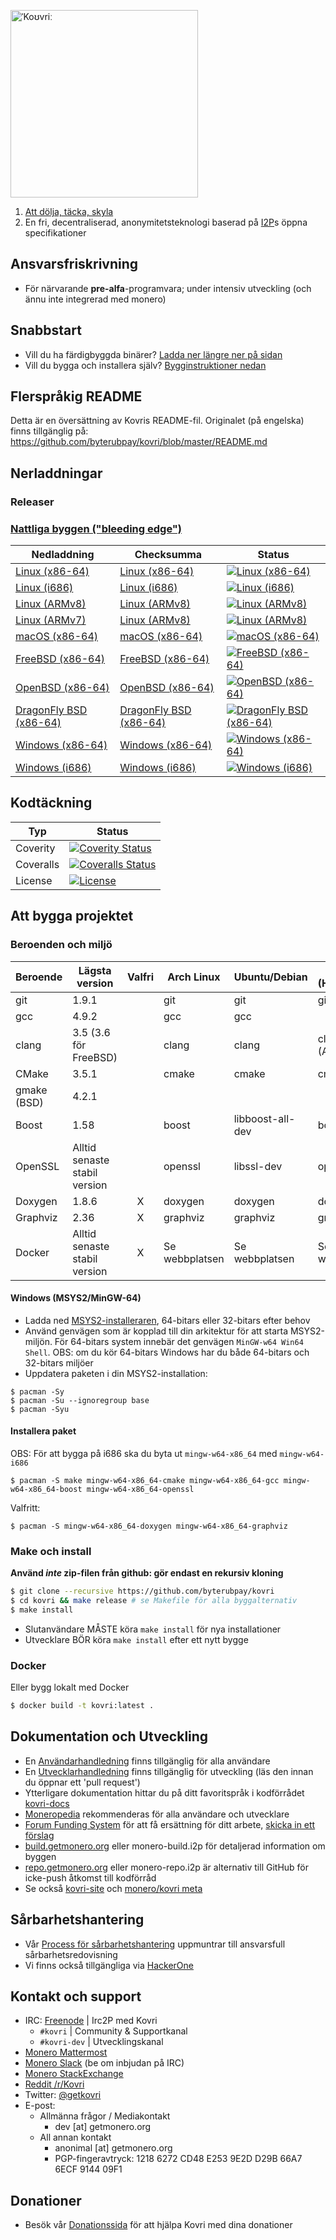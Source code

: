 [<img width="300" src="https://static.getmonero.org/images/kovri/logo.png" alt="ˈKoʊvriː" />](https://github.com/byterubpay/kovri)

1. [Att dölja, täcka, skyla](https://en.wikipedia.org/wiki/Esperanto)
2. En fri, decentraliserad, anonymitetsteknologi baserad på [I2P](https://getmonero.org/resources/moneropedia/i2p.html)s öppna specifikationer

## Ansvarsfriskrivning

- För närvarande **pre-alfa**-programvara; under intensiv utveckling (och ännu inte integrerad med monero)

## Snabbstart

- Vill du ha färdigbyggda binärer? [Ladda ner längre ner på sidan](#downloads)
- Vill du bygga och installera själv? [Bygginstruktioner nedan](#building)

## Flerspråkig README

Detta är en översättning av Kovris README-fil. Originalet (på engelska) finns tillgänglig på: https://github.com/byterubpay/kovri/blob/master/README.md

## Nerladdningar

### Releaser

### [Nattliga byggen ("bleeding edge")](https://build.getmonero.org/waterfall)

| Nedladdning | Checksumma | Status |
| -------- | -------- | ------ |
| [Linux (x86-64)](https://build.getmonero.org/downloads/kovri-latest-linux-amd64.tar.bz2) | [Linux (x86-64)](https://build.getmonero.org/downloads/kovri-latest-linux-amd64.tar.bz2.sha256sum.txt) | [![Linux (x86-64)](https://build.getmonero.org/png?builder=kovri-static-ubuntu-amd64)](https://build.getmonero.org/builders/kovri-static-ubuntu-amd64) |
| [Linux (i686)](https://build.getmonero.org/downloads/kovri-latest-linux-i686.tar.bz2) | [Linux (i686)](https://build.getmonero.org/downloads/kovri-latest-linux-i686.tar.bz2.sha256sum.txt) | [![Linux (i686)](https://build.getmonero.org/png?builder=kovri-static-ubuntu-i686)](https://build.getmonero.org/builders/kovri-static-ubuntu-i686) |
| [Linux (ARMv8)](https://build.getmonero.org/downloads/kovri-latest-linux-armv8.tar.bz2) | [Linux (ARMv8)](https://build.getmonero.org/downloads/kovri-latest-linux-armv8.tar.bz2.sha256sum.txt) | [![Linux (ARMv8)](https://build.getmonero.org/png?builder=kovri-static-debian-arm8)](https://build.getmonero.org/builders/kovri-static-debian-arm8) |
| [Linux (ARMv7)](https://build.getmonero.org/downloads/kovri-latest-linux-armv7.tar.bz2) | [Linux (ARMv8)](https://build.getmonero.org/downloads/kovri-latest-linux-armv7.tar.bz2.sha256sum.txt) | [![Linux (ARMv8)](https://build.getmonero.org/png?builder=kovri-static-ubuntu-arm7)](https://build.getmonero.org/builders/kovri-static-ubuntu-) |
| [macOS (x86-64)](https://build.getmonero.org/downloads/kovri-latest-osx-10.13.tar.bz2) | [macOS (x86-64)](https://build.getmonero.org/downloads/kovri-latest-osx-10.13.tar.bz2.sha256sum.txt) | [![macOS (x86-64)](https://build.getmonero.org/png?builder=kovri-static-osx)](https://build.getmonero.org/builders/kovri-static-osx) |
| [FreeBSD (x86-64)](https://build.getmonero.org/downloads/kovri-latest-freebsd-amd64.tar.bz2) | [FreeBSD (x86-64)](https://build.getmonero.org/downloads/kovri-latest-freebsd-amd64.tar.bz2.sha256sum.txt) | [![FreeBSD (x86-64)](https://build.getmonero.org/png?builder=kovri-static-freebsd64)](https://build.getmonero.org/builders/kovri-static-freebsd64) |
| [OpenBSD (x86-64)](https://build.getmonero.org/downloads/kovri-latest-openbsd-amd64.tar.bz2) | [OpenBSD (x86-64)](https://build.getmonero.org/downloads/kovri-latest-openbsd-amd64.tar.bz2.sha256sum.txt) | [![OpenBSD (x86-64)](https://build.getmonero.org/png?builder=kovri-static-openbsd-amd64)](https://build.getmonero.org/builders/kovri-static-openbsd-amd64) |
| [DragonFly BSD (x86-64)](https://build.getmonero.org/downloads/kovri-latest-dragonflybsd-4.6.tar.bz2) | [DragonFly BSD (x86-64)](https://build.getmonero.org/downloads/kovri-latest-dragonflybsd-4.6.tar.bz2.sha256sum.txt) | [![DragonFly BSD (x86-64)](https://build.getmonero.org/png?builder=kovri-static-dragonflybsd-amd64)](https://build.getmonero.org/builders/kovri-static-dragonflybsd-amd64) |
| [Windows (x86-64)](https://build.getmonero.org/downloads/kovri-latest-win64.exe) | [Windows (x86-64)](https://build.getmonero.org/downloads/kovri-latest-win64.exe.sha256sum.txt) | [![Windows (x86-64)](https://build.getmonero.org/png?builder=kovri-static-win64)](https://build.getmonero.org/builders/kovri-static-win64) |
| [Windows (i686)](https://build.getmonero.org/downloads/kovri-latest-win32.exe) | [Windows (i686)](https://build.getmonero.org/downloads/kovri-latest-win32.exe.sha256sum.txt) | [![Windows (i686)](https://build.getmonero.org/png?builder=kovri-static-win32)](https://build.getmonero.org/builders/kovri-static-win32) |

## Kodtäckning

| Typ | Status |
| ----------- | -------- |
| Coverity | [![Coverity Status](https://scan.coverity.com/projects/7621/badge.svg)](https://scan.coverity.com/projects/7621/) |
| Coveralls | [![Coveralls Status](https://coveralls.io/repos/github/byterubpay/kovri/badge.svg?branch=master)](https://coveralls.io/github/byterubpay/kovri?branch=master) |
| License | [![License](https://img.shields.io/badge/license-BSD3-blue.svg)](https://opensource.org/licenses/BSD-3-Clause) |

## Att bygga projektet

### Beroenden och miljö

| Beroende | Lägsta version | Valfri | Arch Linux | Ubuntu/Debian | macOS (Homebrew) | FreeBSD | OpenBSD |
| ------------------- | ---------------------------- | :--------: | ----------- | ---------------- | ---------------- | ------------- | ----------- |
| git | 1.9.1 |  | git | git | git | git | git |
| gcc | 4.9.2 |  | gcc | gcc |  |  |  |
| clang | 3.5 (3.6 för FreeBSD) |  | clang | clang | clang (Apple) | clang36 | llvm |
| CMake | 3.5.1 |  | cmake | cmake | cmake | cmake | cmake |
| gmake (BSD) | 4.2.1 |  |  |  |  | gmake | gmake |
| Boost | 1.58 |  | boost | libboost-all-dev | boost | boost-libs | boost |
| OpenSSL | Alltid senaste stabil version |  | openssl | libssl-dev | openssl | openssl | openssl |
| Doxygen | 1.8.6 | X | doxygen | doxygen | doxygen | doxygen | doxygen |
| Graphviz | 2.36 | X | graphviz | graphviz | graphviz | graphviz | graphviz |
| Docker | Alltid senaste stabil version | X | Se webbplatsen | Se webbplatsen | Se webbplatsen | Se webbplatsen | Se webbplatsen |

#### Windows (MSYS2/MinGW-64)

* Ladda ned [MSYS2-installeraren](http://msys2.github.io/), 64-bitars eller 32-bitars efter behov
* Använd genvägen som är kopplad till din arkitektur för att starta MSYS2-miljön. För 64-bitars system innebär det genvägen `MinGW-w64 Win64 Shell`. OBS: om du kör 64-bitars Windows har du både 64-bitars och 32-bitars miljöer
* Uppdatera paketen i din MSYS2-installation:

```shell
$ pacman -Sy
$ pacman -Su --ignoregroup base
$ pacman -Syu
```

#### Installera paket

OBS: För att bygga på i686 ska du byta ut `mingw-w64-x86_64` med `mingw-w64-i686`

`$ pacman -S make mingw-w64-x86_64-cmake mingw-w64-x86_64-gcc mingw-w64-x86_64-boost mingw-w64-x86_64-openssl`

Valfritt:

`$ pacman -S mingw-w64-x86_64-doxygen mingw-w64-x86_64-graphviz`

### Make och install

**Använd *inte* zip-filen från github: gör endast en rekursiv kloning**

```bash
$ git clone --recursive https://github.com/byterubpay/kovri
$ cd kovri && make release # se Makefile för alla byggalternativ
$ make install
```

- Slutanvändare MÅSTE köra `make install` för nya installationer
- Utvecklare BÖR köra `make install` efter ett nytt bygge

### Docker

Eller bygg lokalt med Docker

```bash
$ docker build -t kovri:latest .
```

## Dokumentation och Utveckling

- En [Användarhandledning](https://github.com/byterubpay/kovri-docs/blob/master/i18n/en/user_guide.md) finns tillgänglig för alla användare
- En [Utvecklarhandledning](https://github.com/byterubpay/kovri-docs/blob/master/i18n/en/developer_guide.md) finns tillgänglig för utveckling (läs den innan du öppnar ett 'pull request')
- Ytterligare dokumentation hittar du på ditt favoritspråk i kodförrådet [kovri-docs](https://github.com/byterubpay/kovri-docs/)
- [Moneropedia](https://getmonero.org/resources/moneropedia/kovri.html) rekommenderas för alla användare och utvecklare
- [Forum Funding System](https://forum.getmonero.org/8/funding-required) för att få ersättning för ditt arbete, [skicka in ett förslag](https://forum.getmonero.org/7/open-tasks/2379/forum-funding-system-ffs-sticky)
- [build.getmonero.org](https://build.getmonero.org/) eller monero-build.i2p för detaljerad information om byggen
- [repo.getmonero.org](https://repo.getmonero.org/byterubpay/kovri) eller monero-repo.i2p är alternativ till GitHub för icke-push åtkomst till kodförråd
- Se också [kovri-site](https://github.com/byterubpay/kovri-site) och [monero/kovri meta](https://github.com/byterubpay/meta)

## Sårbarhetshantering

- Vår [Process för sårbarhetshantering](https://github.com/byterubpay/meta/blob/master/VULNERABILITY_RESPONSE_PROCESS.md) uppmuntrar till ansvarsfull sårbarhetsredovisning
- Vi finns också tillgängliga via [HackerOne](https://hackerone.com/monero)

## Kontakt och support

- IRC: [Freenode](https://webchat.freenode.net/) | Irc2P med Kovri
   - `#kovri` | Community & Supportkanal
   - `#kovri-dev` | Utvecklingskanal
- [Monero Mattermost](https://mattermost.getmonero.org/)
- [Monero Slack](https://monero.slack.com/) (be om inbjudan på IRC)
- [Monero StackExchange](https://monero.stackexchange.com/)
- [Reddit /r/Kovri](https://www.reddit.com/r/Kovri/)
- Twitter: [@getkovri](https://twitter.com/getkovri)
- E-post:
   - Allmänna frågor / Mediakontakt
      - dev [at] getmonero.org
   - All annan kontakt
      - anonimal [at] getmonero.org
      - PGP-fingeravtryck: 1218 6272 CD48 E253 9E2D  D29B 66A7 6ECF 9144 09F1

## Donationer

- Besök vår [Donationssida](https://getmonero.org/getting-started/donate/) för att hjälpa Kovri med dina donationer
